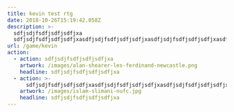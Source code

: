 ```yaml
---
title: kevin test rtg
date: 2018-10-26T15:19:42.058Z
description: >-
  sdfjsdjfsdfjsdfjsdfjxa
  sdfjsdjfsdfjsdfjsdfjxasdfjsdjfsdfjsdfjsdfjxasdfjsdjfsdfjsdfjsdfjxasdfjsdjfsdfjsdfjsdfjxasdfjsdjfsdfjsdfjsdfjxasdfjsdjfsdfjsdfjsdfjxasdfjsdjfsdfjsdfjsdfjxa
url: /game/kevin
action:
  - action: sdfjsdjfsdfjsdfjsdfjxa
    artwork: /images/alan-shearer-les-ferdinand-newcastle.png
    headline: sdfjsdjfsdfjsdfjsdfjxa
  - action: >-
      sdfjsdjfsdfjsdfjsdfjxasdfjsdjfsdfjsdfjsdfjxasdfjsdjfsdfjsdfjsdfjxasdfjsdjfsdfjsdfjsdfjxasdfjsdjfsdfjsdfjsdfjxa
    artwork: /images/islam-slimani-nufc.jpg
    headline: sdfjsdjfsdfjsdfjsdfjxa
---
```


